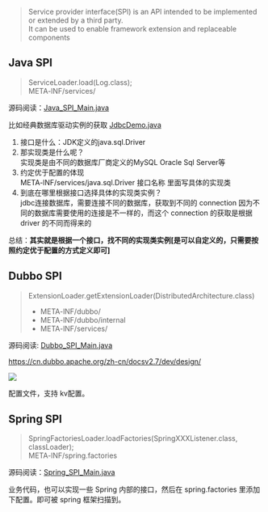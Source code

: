> Service provider interface(SPl) is an APl intended to be implemented or extended by a third party.  
> It can be used to enable framework extension and replaceable components  

## Java SPI

> ServiceLoader.load(Log.class);  
> META-lNF/services/

源码阅读：[Java_SPI_Main.java](./javaSPI/Java_SPI_Main.java)

比如经典数据库驱动实例的获取 [JdbcDemo.java](./javaSPI/JdbcDemo.java)
1. 接口是什么：JDK定义的java.sql.Driver
2. 那实现类是什么呢？  
实现类是由不同的数据库厂商定义的MySQL Oracle Sql Server等
3. 约定优于配置的体现  
    META-lNF/services/java.sql.Driver 接口名称 里面写具体的实现类
4. 到底在哪里根据接口选择具体的实现类实例？  
   jdbc连接数据库，需要连接不同的数据库，获取到不同的 connection 
   因为不同的数据库需要使用的连接是不一样的，而这个 connection 的获取是根据 driver 的不同而得来的

总结：**其实就是根据一个接口，找不同的实现类实例[是可以自定义的，只需要按照约定优于配置的方式定义即可]**

## Dubbo SPI

> ExtensionLoader.getExtensionLoader(DistributedArchitecture.class)  
>  - META-lNF/dubbo/
>  - META-lNF/dubbo/internal
>  - META-lNF/services/ 

源码阅读: [Dubbo_SPI_Main.java](./dubboSPI/Dubbo_SPI_Main.java)

<https://cn.dubbo.apache.org/zh-cn/docsv2.7/dev/design/>

![](https://cn.dubbo.apache.org/imgs/dev/dubbo-framework.jpg)

配置文件，支持 kv配置。

## Spring SPI
> SpringFactoriesLoader.loadFactories(SpringXXXListener.class, classLoader);  
> META-lNF/spring.factories

源码阅读：[Spring_SPI_Main.java](./springSPI/Spring_SPI_Main.java)

业务代码，也可以实现一些 Spring 内部的接口，然后在 spring.factories 里添加下配置。即可被 spring 框架扫描到。
